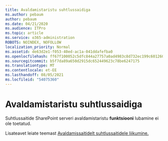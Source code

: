 ```yaml
---
title: Avaldamistaristu suhtlussaidiga
ms.author: pebaum
author: pebaum
ms.date: 04/21/2020
ms.audience: ITPro
ms.topic: article
ms.service: o365-administration
ROBOTS: NOINDEX, NOFOLLOW
localization_priority: Normal
ms.assetid: de63d2e1-f053-40ed-ac1a-041ddafefba0
ms.openlocfilehash: ff67f100052c5dfc844a27757a0ad4983c8d732ec199c601260206b1b621a085
ms.sourcegitcommit: b5f7da89a650d2915dc652449623c78be6247175
ms.translationtype: MT
ms.contentlocale: et-EE
ms.lasthandoff: 08/05/2021
ms.locfileid: "54075360"
---
```

# <a name="publishing-infrastructure-with-a-communication-site"></a>Avaldamistaristu suhtlussaidiga


Suhtlussaitide SharePoint serveri avaldamistaristu **funktsiooni** lubamine ei ole toetatud. 
  
Lisateavet leiate teemast [Avaldamissaitidelt suhtlussaitidele liikumine.](https://docs.microsoft.com/sharepoint/publishing-sites-classic-to-modern-experience) 
  

